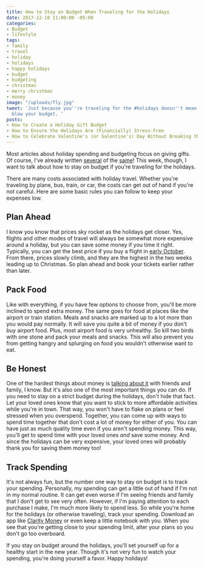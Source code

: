 ```yaml
---
title: How to Stay on Budget When Traveling for the Holidays
date: 2017-12-18 11:00:00 -05:00
categories:
- Budget
- lifestyle
tags:
- family
- travel
- holiday
- holidays
- happy holidays
- budget
- budgeting
- christmas
- merry christmas
- money
image: "/uploads/fly.jpg"
tweet: 'Just because you''re traveling for the #holidays doesn''t mean you have to
  blow your budget. '
posts:
- How to Create a Holiday Gift Budget
- How to Ensure the Holidays Are (Financially) Stress-Free
- How to Celebrate Valentine's (or Galentine's) Day Without Breaking the Bank
---
```


Most articles about holiday spending and budgeting focus on giving gifts. Of course, I've already written [several](https://www.maggiegermano.com/blog/how-to-create-a-holiday-gift-budget/) of the [same](https://www.maggiegermano.com/blog/how-chasing-sales-can-actually-blow-your-budget/)! This week, though, I want to talk about how to stay on budget if you're traveling for the holidays.

There are many costs associated with holiday travel. Whether you're traveling by plane, bus, train, or car, the costs can get out of hand if you're not careful. Here are some basic rules you can follow to keep your expenses low.

## Plan Ahead

I know you know that prices sky rocket as the holidays get closer. Yes, flights and other modes of travel will always be somewhat more expensive around a holiday, but you can save some money if you time it right. Typically, you can get the best price if you buy a flight in [early October](https://www.cnbc.com/2017/10/06/now-is-the-best-time-to-book-holiday-travel.html). From there, prices slowly climb, and they are the highest in the two weeks leading up to Christmas. So plan ahead and book your tickets earlier rather than later.

## Pack Food

Like with everything, if you have few options to choose from, you'll be more inclined to spend extra money. The same goes for food at places like the airport or train station. Meals and snacks are marked up to a lot more than you would pay normally. It will save you quite a bit of money if you don't buy airport food. Plus, most airport food is very unhealthy. So kill two birds with one stone and pack your meals and snacks. This will also prevent you from getting hangry and splurging on food you wouldn't otherwise want to eat.

## Be Honest

One of the hardest things about money is [talking about it](https://www.maggiegermano.com/blog/how-to-talk-to-your-friends-about-money/) with friends and family, I know. But it's also one of the most important things you can do. If you need to stay on a strict budget during the holidays, don't hide that fact. Let your loved ones know that you want to stick to more affordable activities while you're in town. That way, you won't have to flake on plans or feel stressed when you overspend. Together, you can come up with ways to spend time together that don't cost a lot of money for either of you. You can have just as much quality time even if you aren't spending money. This way, you'll get to spend time with your loved ones *and* save some money. And since the holidays can be very expensive, your loved ones will probably thank you for saving them money too!

## Track Spending

It's not always fun, but the number one way to stay on budget is to track your spending. Personally, my spending can get a little out of hand if I'm not in my normal routine. It can get even worse if I'm seeing friends and family that I don't get to see very often. However, if I'm paying attention to each purchase I make, I'm much more likely to spend less. So while you're home for the holidays (or otherwise traveling), track your spending. Download an app like [Clarity Money](https://claritymoney.com/) or even keep a little notebook with you. When you see that you're getting close to your spending limit, alter your plans so you don't go too overboard.

If you stay on budget around the holidays, you'll set yourself up for a healthy start in the new year. Though it's not very fun to watch your spending, you're doing yourself a favor. Happy holidays!